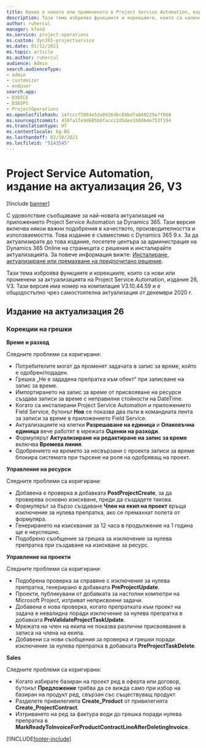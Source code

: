 ```yaml
---
title: Какво е новото или промененото в Project Service Automation, издание на актуализация 26, V3
description: Тази тема изброява функциите и корекциите, които са налични в Project Service Automation V3, издание на актуализация 26, V3.
author: ruhercul
manager: kfend
ms.service: project-operations
ms.custom: dyn365-projectservice
ms.date: 01/12/2021
ms.topic: article
ms.author: ruhercul
audience: Admin
search.audienceType:
- admin
- customizer
- enduser
search.app:
- D365CE
- D365PS
- ProjectOperations
ms.openlocfilehash: 14fcccf5804e5da0926dbc69bdfa040229a7f068
ms.sourcegitcommit: 418fa1fe9d605b8faccc2d5dee1b04b4e753f194
ms.translationtype: HT
ms.contentlocale: bg-BG
ms.lasthandoff: 02/10/2021
ms.locfileid: "5143545"
---
```

# <a name="project-service-automation-update-release-26-v3"></a>Project Service Automation, издание на актуализация 26, V3

[!include [banner](../includes/psa-now-project-operations.md)]

С удоволствие съобщаваме за най-новата актуализация на приложението Project Service Automation за Dynamics 365. Тази версия включва някои важни подобрения в качеството, производителността и използваемостта. Това издание е съвместимо с Dynamics 365 9.x. За да актуализирате до това издание, посетете центъра за администрация на Dynamics 365 Online на страницата с решения и инсталирайте актуализацията. За повече информация вижте: [Инсталиране, актуализиране или премахване на предпочитано решение](https://docs.microsoft.com/power-platform/admin/install-remove-preferred-solution).

Тази тема изброява функциите и корекциите, които са нови или променени за актуализацията на Project Service Automation, издание 26, V3. Тази версия има номер на компилация V3.10.44.59 и е общодостъпно чрез самостоятелна актуализация от декември 2020 г.

## <a name="update-release-26"></a>Издание на актуализация 26

### <a name="bug-fixes"></a>Корекции на грешки

**Време и разход**

Следните проблеми са коригирани:

- Потребителите могат да променят задачата в запис за време, който е одобрен/подаден.
- Грешка „Не е зададена препратка към обект“ при записване на запис за време.
- Импортирането на запис за време от присвояване на ресурси създава записи за време с неправилни стойности на DateTime.
- Когато са инсталирани Project Service Automation и приложението Field Service, бутонът **Нов** се показва два пъти в командната лента за записи за време в приложението Field Service.
- Актуализациите на клетки **Разрешаване на единица** и **Опаковъчна единица** вече работят в мрежата **Оценки на разходи**.
- Формулярът **Актуализиране на редактиране на запис за време** включва **Времева линия**.
- Одобрението на времето за несвързани с проекта записи за време блокира системата при търсене на роля на одобряващ на проект.

**Управление на ресурси**

Следните проблеми са коригирани:

- Добавена е проверка в добавката **PostProjectCreate**, за да проверява основно изискване, преди да създадете такова.
- Формулярът за бързо създаване **Член на екип на проект** връща изключение за нулева препратка, ако се премахнат полета от формуляра.
- Генерирането на изисквания за 12 часа в продължение на 1 година ще е неуспешно.
- Подобрено съобщение за грешка за изключение за нулева препратка при създаване на изискване за ресурс.

**Управление на проекти**

Следните проблеми са коригирани:

- Подобрена проверка за справяне с изключение за нулева препратка, генерирано в добавката **PreProjectUpdate**.
- Проекти, публикувани от добавката за настолни компютри на Microsoft Project, изтриват неприсвоени задачи.
- Добавена е нова проверка, когато препратката към проект на задача е невалидна поради изключение за нулева препратка в добавката **PreValidateProjectTaskUpdate**.
- Мрежата на член на екипа не показва различни присвоявания в записа на члена на екипа.
- Добавени са нови съобщения за проверка и грешки поради изключение за нулева препратка в добавката **PreProjectTaskDelete**.

**Sales**

Следните проблеми са коригирани:

- Когато избирате базиран на проект ред в оферта или договор, бутонът **Предложение** трябва да се вижда само при избор на базиран на продукт ред, свързан със съществуващ продукт.
- Разделете привилегията **Create_Product** от привилегията **Create_ProjectContract**.
- Изтриването на ред за фактура води до грешка поради нулева препратка в **MarkReadyToInvoiceForProductContractLineAfterDeletingInvoice**.


[!INCLUDE[footer-include](../includes/footer-banner.md)]
